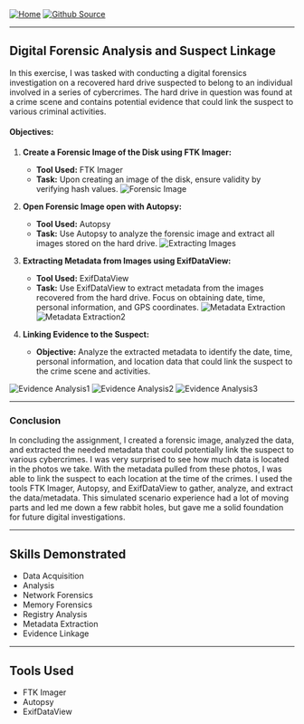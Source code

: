 <div style="display: inline-block;">
  <a href="https://breachopen.github.io/Chas-Riley/">
    <img src="https://img.shields.io/badge/Home-3ba0e6" alt="Home">
  </a>
</div>

<div style="display: inline-block;">
  <a href="https://github.com/BreachOpen/Chas-Riley/" target="_blank">
    <img src="https://img.shields.io/badge/Github_Source-3ba0e6" alt="Github Source">
  </a>
</div>

---


## Digital Forensic Analysis and Suspect Linkage

In this exercise, I was tasked with conducting a digital forensics investigation on a recovered hard drive suspected to belong to an individual involved in a series of cybercrimes. The hard drive in question was found at a crime scene and contains potential evidence that could link the suspect to various criminal activities. 

#### Objectives:

1. **Create a Forensic Image of the Disk using FTK Imager:**
   - **Tool Used:** FTK Imager
   - **Task:** Upon creating an image of the disk, ensure validity by verifying hash values.
![Forensic Image](../../assets/img/forensics/8.png)

2. **Open Forensic Image open with Autopsy:**
   - **Tool Used:** Autopsy
   - **Task:** Use Autopsy to analyze the forensic image and extract all images stored on the hard drive.
![Extracting Images](../../assets/img/forensics/9.png)

3. **Extracting Metadata from Images using ExifDataView:**
   - **Tool Used:** ExifDataView
   - **Task:** Use ExifDataView to extract metadata from the images recovered from the hard drive. Focus on obtaining date, time, personal information, and GPS coordinates.
![Metadata Extraction](../../assets/img/forensics/10.png)
![Metadata Extraction2](../../assets/img/forensics/11.png)

4. **Linking Evidence to the Suspect:**
   - **Objective:** Analyze the extracted metadata to identify the date, time, personal information, and location data that could link the suspect to the crime scene and activities.

![Evidence Analysis1](../../assets/img/forensics/12.png)
![Evidence Analysis2](../../assets/img/forensics/13.png)
![Evidence Analysis3](../../assets/img/forensics/14.png)

---

### Conclusion
In concluding the assignment, I created a forensic image, analyzed the data, and extracted the needed metadata that could potentially link the suspect to various cybercrimes. I was very surprised to see how much data is located in the photos we take. With the metadata pulled from these photos, I was able to link the suspect to each location at the time of the crimes. I used the tools FTK Imager, Autopsy, and ExifDataView to gather, analyze, and extract the data/metadata. This simulated scenario experience had a lot of moving parts and led me down a few rabbit holes, but gave me a solid foundation for future digital investigations.

---

## Skills Demonstrated

- Data Acquisition
- Analysis
- Network Forensics
- Memory Forensics
- Registry Analysis
- Metadata Extraction
- Evidence Linkage

---

## Tools Used
- FTK Imager
- Autopsy
- ExifDataView
